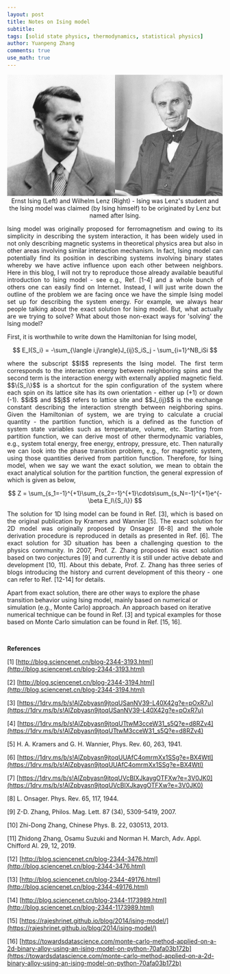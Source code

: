 ```yaml
---
layout: post
title: Notes on Ising model
subtitle:
tags: [solid state physics, thermodynamics, statistical physics]
author: Yuanpeng Zhang
comments: true
use_math: true
---
```


<p align='center'>
<img src="/assets/img/posts/Ising_Lenz.png"
   style="border:none;"
   alt="ising_lenz"
   title="ising_lenz" />
<br />
Ernst Ising (Left) and Wilhelm Lenz (Right) - Ising was Lenz's student and the Ising model was claimed (by Ising himself) to be originated by Lenz but named after Ising.
</p>

<p style='text-align: justify'>
Ising model was originally proposed for ferromagnetism and owing to its simplicity in describing the system interaction, it has been widely used in not only describing magnetic systems in theoretical physics area but also in other areas involving similar interaction mechanism. In fact, Ising model can potentially find its position in describing systems involving binary states whereby we have active influence upon each other between neighbors. Here in this blog, I will not try to reproduce those already available beautiful introduction to Ising model - see e.g., Ref. [1-4] and a whole bunch of others one can easily find on Internet. Instead, I will just write down the outline of the problem we are facing once we have the simple Ising model set up for describing the system energy. For example, we always hear people talking about the exact solution for Ising model. But, what actually are we trying to solve? What about those non-exact ways for 'solving' the Ising model?

<br />

First, it is worthwhile to write down the Hamiltonian for Ising model,
</p>

$$
E_I{S_i} = -\sum_{\langle i,j\rangle}J_{ij}S_iS_j - \sum_{i=1}^NB_iSi
$$

<p style='text-align: justify'>
where the subscript $$I$$ represents the Ising model. The first term corresponds to the interaction energy between neighboring spins and the second term is the interaction energy with externally applied magnetic field. $$\{S_i\}$$ is a shortcut for the spin configuration of the system where each spin on its lattice site has its own orientation - either up (+1) or down (-1). $$i$$ and $$j$$ refers to lattice site and $$J_{ij}$$ is the exchange constant describing the interaction strength between neighboring spins. Given the Hamiltonian of system, we are trying to calculate a crucial quantity - the partition function, which is a defined as the function of system state variables such as temperature, volume, etc. Starting from partition function, we can derive most of other thermodynamic variables, e.g., system total energy, free energy, entropy, pressure, etc. Then naturally we can look into the phase transition problem, e.g., for magnetic system, using those quantities derived from partition function. Therefore, for Ising model, when we say we want the exact solution, we mean to obtain the exact analytical solution for the partition function, the general expression of which is given as below,
</p>

$$
Z = \sum_{s_1=-1}^{+1}\sum_{s_2=-1}^{+1}\cdots\sum_{s_N=-1}^{+1}e^{-\beta E_I\{S_i\}}
$$

<p style='text-align: justify'>
The solution for 1D Ising model can be found in Ref. [3], which is based on the original publication by Kramers and Wannier [5]. The exact solution for 2D model was originally proposed by Onsager [6-8] and the whole derivation procedure is reproduced in details as presented in Ref. [6]. The exact solution for 3D situation has been a challenging question to the physics community. In 2007, Prof. Z. Zhang proposed his exact solution based on two conjectures [9] and currently it is still under active debate and development [10, 11]. About this debate, Prof. Z. Zhang has three series of blogs introducing the history and current development of this theory - one can refer to Ref. [12-14] for details.

<br />

Apart from exact solution, there are other ways to explore the phase transition behavior using Ising model, mainly based on numerical or simulation (e.g., Monte Carlo) approach. An approach based on iterative numerical technique can be found in Ref. [3] and typical examples for those based on Monte Carlo simulation can be found in Ref. [15, 16].
</p>

<br />

<b>References</b>

[1] [http://blog.sciencenet.cn/blog-2344-3193.html](http://blog.sciencenet.cn/blog-2344-3193.html)

[2] [http://blog.sciencenet.cn/blog-2344-3194.html](http://blog.sciencenet.cn/blog-2344-3194.html)

[3] [https://1drv.ms/b/s!AlZpbyasn9jtoqUSanNV39-L40X42g?e=pOxR7u](https://1drv.ms/b/s!AlZpbyasn9jtoqUSanNV39-L40X42g?e=pOxR7u)

[4] [https://1drv.ms/b/s!AlZpbyasn9jtoqUTtwM3cceW31_s5Q?e=d8RZv4](https://1drv.ms/b/s!AlZpbyasn9jtoqUTtwM3cceW31_s5Q?e=d8RZv4)

[5] H. A. Kramers and G. H. Wannier, Phys. Rev. 60, 263, 1941.

[6] [https://1drv.ms/b/s!AlZpbyasn9jtoqUUAfC4omrmXx1SSg?e=BX4WtI](https://1drv.ms/b/s!AlZpbyasn9jtoqUUAfC4omrmXx1SSg?e=BX4WtI)

[7] [https://1drv.ms/b/s!AlZpbyasn9jtoqUVcBIXJkaygOTFXw?e=3V0JK0](https://1drv.ms/b/s!AlZpbyasn9jtoqUVcBIXJkaygOTFXw?e=3V0JK0)

[8] L. Onsager. Phys. Rev. 65, 117, 1944.

[9] Z-D. Zhang, Philos. Mag. Lett. 87 (34), 5309-5419, 2007.

[10] Zhi-Dong Zhang, Chinese Phys. B. 22, 030513, 2013.

[11] Zhidong Zhang, Osamu Suzuki and Norman H. March, Adv. Appl. Chifford Al. 29, 12, 2019.

[12] [http://blog.sciencenet.cn/blog-2344-3476.html](http://blog.sciencenet.cn/blog-2344-3476.html)

[13] [http://blog.sciencenet.cn/blog-2344-49176.html](http://blog.sciencenet.cn/blog-2344-49176.html)

[14] [http://blog.sciencenet.cn/blog-2344-1173989.html](http://blog.sciencenet.cn/blog-2344-1173989.html)

[15] [https://rajeshrinet.github.io/blog/2014/ising-model/](https://rajeshrinet.github.io/blog/2014/ising-model/)

[16] [https://towardsdatascience.com/monte-carlo-method-applied-on-a-2d-binary-alloy-using-an-ising-model-on-python-70afa03b172b](https://towardsdatascience.com/monte-carlo-method-applied-on-a-2d-binary-alloy-using-an-ising-model-on-python-70afa03b172b)